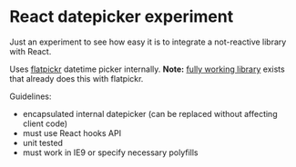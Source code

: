 # React datepicker experiment

Just an experiment to see how easy it is to integrate a not-reactive library with React.

Uses [flatpickr](https://github.com/flatpickr/flatpickr) datetime picker internally. **Note:** [fully working library](https://github.com/haoxins/react-flatpickr) exists that already does this with flatpickr.

Guidelines:
* encapsulated internal datepicker (can be replaced without affecting client code)
* must use React hooks API
* unit tested
* must work in IE9 or specify necessary polyfills
